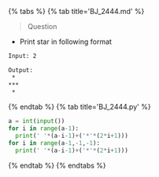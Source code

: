 {% tabs %}
{% tab title='BJ_2444.md' %}

> Question

* Print star in following format

```txt
Input: 2

Output:
 *
***
 *
```

{% endtab %}
{% tab title='BJ_2444.py' %}

```py
a = int(input())
for i in range(a-1):
  print(' '*(a-i-1)+('*'*(2*i+1)))
for i in range(a-1,-1,-1):
  print(' '*(a-i-1)+('*'*(2*i+1)))
```

{% endtab %}
{% endtabs %}
